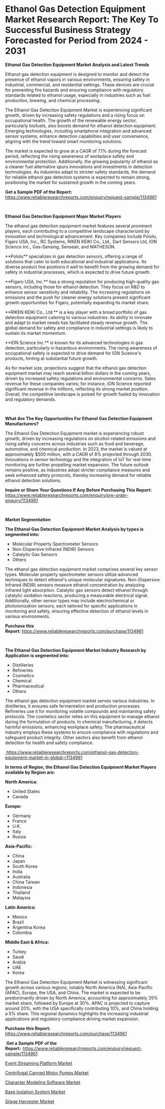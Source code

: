 <p><h1>Ethanol Gas Detection Equipment Market Research Report: The Key To Successful Business Strategy Forecasted for Period from 2024 - 2031</h1></p><p><strong>Ethanol Gas Detection Equipment Market Analysis and Latest Trends</strong></p>
<p><p>Ethanol gas detection equipment is designed to monitor and detect the presence of ethanol vapors in various environments, ensuring safety in industrial, commercial, and residential settings. These devices are crucial for preventing fire hazards and ensuring compliance with regulatory standards related to ethanol usage, especially in industries such as fuel production, brewing, and chemical processing.</p><p>The Ethanol Gas Detection Equipment Market is experiencing significant growth, driven by increasing safety regulations and a rising focus on occupational health. The growth of the renewable energy sector, particularly biofuels, also boosts demand for ethanol detection equipment. Emerging technologies, including smartphone integration and advanced sensor systems, enhance detection capabilities and user convenience, aligning with the trend toward smart monitoring solutions.</p><p>The market is expected to grow at a CAGR of 7.1% during the forecast period, reflecting the rising awareness of workplace safety and environmental protection. Additionally, the growing popularity of ethanol as a cleaner fuel alternative spurs innovations and investments in detection technologies. As industries adapt to stricter safety standards, the demand for reliable ethanol gas detection systems is expected to remain strong, positioning the market for sustained growth in the coming years.</p></p>
<p><strong>Get a Sample PDF of the Report:&nbsp;</strong> <a href="https://www.reliableresearchreports.com/enquiry/request-sample/1134961?utm_campaign=83&utm_medium=2&utm_source=Github&utm_content=ia&utm_term=18112024&utm_id=ethanol-gas-detection-equipment">https://www.reliableresearchreports.com/enquiry/request-sample/1134961</a></p>
<p>&nbsp;</p>
<p><strong>Ethanol Gas Detection Equipment Major Market Players</strong></p>
<p><p>The ethanol gas detection equipment market features several prominent players, each contributing to a competitive landscape characterized by innovation and technological advancement. Key companies include Pololu, Figaro USA, Inc., RC Systems, RIKEN KEIKI Co., Ltd., Dart Sensors Ltd, ION Science Inc., Gas-Sensing, Senseair, and MATHESON.</p><p>**Pololu** specializes in gas detection sensors, offering a range of solutions that cater to both educational and industrial applications. Its diverse product line positions it well to benefit from the growing demand for safety in industrial processes, which is expected to drive future growth.</p><p>**Figaro USA, Inc.** has a strong reputation for producing high-quality gas sensors, including those for ethanol detection. They focus on R&D to enhance sensor sensitivity and reliability. The increasing regulations on emissions and the push for cleaner energy solutions present significant growth opportunities for Figaro, potentially expanding its market share.</p><p>**RIKEN KEIKI Co., Ltd.** is a key player with a broad portfolio of gas detection equipment catering to various industries. Its ability to innovate and adapt to market needs has facilitated steady revenue growth. The global demand for safety and compliance in industrial settings is likely to sustain its market momentum.</p><p>**ION Science Inc.** is known for its advanced technologies in gas detection, particularly in hazardous environments. The rising awareness of occupational safety is expected to drive demand for ION Science's products, hinting at substantial future growth.</p><p>As for market size, projections suggest that the ethanol gas detection equipment market may reach several billion dollars in the coming years, driven by increased safety regulations and environmental concerns. Sales revenue for these companies varies; for instance, ION Science reported significant revenue in the millions, reflecting its strong market position. Overall, the competitive landscape is poised for growth fueled by innovation and regulatory demands.</p></p>
<p>&nbsp;</p>
<p><strong>What Are The Key Opportunities For Ethanol Gas Detection Equipment Manufacturers?</strong></p>
<p><p>The Ethanol Gas Detection Equipment market is experiencing robust growth, driven by increasing regulations on alcohol-related emissions and rising safety concerns across industries such as food and beverage, automotive, and chemical production. In 2023, the market is valued at approximately $500 million, with a CAGR of 8% projected through 2030. Innovations in sensor technology and the integration of IoT for real-time monitoring are further propelling market expansion. The future outlook remains positive, as industries adopt stricter compliance measures and seek enhanced safety protocols, thereby increasing demand for reliable ethanol detection solutions.</p></p>
<p><strong>Inquire or Share Your Questions If Any Before Purchasing This Report:</strong> <a href="https://www.reliableresearchreports.com/enquiry/pre-order-enquiry/1134961?utm_campaign=83&utm_medium=2&utm_source=Github&utm_content=ia&utm_term=18112024&utm_id=ethanol-gas-detection-equipment">https://www.reliableresearchreports.com/enquiry/pre-order-enquiry/1134961</a></p>
<p>&nbsp;</p>
<p><strong>Market Segmentation</strong></p>
<p><strong>The Ethanol Gas Detection Equipment Market Analysis by types is segmented into:</strong></p>
<p><ul><li>Molecular Property Spectrometer Sensors</li><li>Non-Dispersive Infrared (NDIR) Sensors</li><li>Catalytic Gas Sensors</li><li>Others</li></ul></p>
<p><p>The ethanol gas detection equipment market comprises several key sensor types. Molecular property spectrometer sensors utilize advanced techniques to detect ethanol's unique molecular signatures. Non-Dispersive Infrared (NDIR) sensors measure ethanol concentration by analyzing infrared light absorption. Catalytic gas sensors detect ethanol through catalytic oxidation reactions, producing a measurable electrical signal. Additionally, other sensor types may include electrochemical or photoionization sensors, each tailored for specific applications in monitoring and safety, ensuring effective detection of ethanol levels in various environments.</p></p>
<p><strong>Purchase this Report:&nbsp;</strong><a href="https://www.reliableresearchreports.com/purchase/1134961?utm_campaign=83&utm_medium=2&utm_source=Github&utm_content=ia&utm_term=18112024&utm_id=ethanol-gas-detection-equipment">https://www.reliableresearchreports.com/purchase/1134961</a></p>
<p>&nbsp;</p>
<p><strong>The Ethanol Gas Detection Equipment Market Industry Research by Application is segmented into:</strong></p>
<p><ul><li>Distilleries</li><li>Refineries</li><li>Cosmetics</li><li>Chemical</li><li>Pharmaceutical</li><li>Others</li></ul></p>
<p><p>The ethanol gas detection equipment market serves various industries. In distilleries, it ensures safe fermentation and production processes. Refineries use it for monitoring volatile compounds and maintaining safety protocols. The cosmetics sector relies on this equipment to manage ethanol during the formulation of products. In chemical manufacturing, it detects harmful emissions, enhancing workplace safety. The pharmaceutical industry employs these systems to ensure compliance with regulations and safeguard product integrity. Other sectors also benefit from ethanol detection for health and safety compliance.</p></p>
<p><a href="https://www.reliableresearchreports.com/ethanol-gas-detection-equipment-market-in-global-r1134961?utm_campaign=83&utm_medium=2&utm_source=Github&utm_content=ia&utm_term=18112024&utm_id=ethanol-gas-detection-equipment">&nbsp;https://www.reliableresearchreports.com/ethanol-gas-detection-equipment-market-in-global-r1134961</a></p>
<p><strong>In terms of Region, the Ethanol Gas Detection Equipment Market Players available by Region are:</strong></p>
<p>
    <p> <strong> North America: </strong>
        <ul>
            <li>United States</li>
            <li>Canada</li>
        </ul>
        </p> 
    <p> <strong> Europe: </strong>
        <ul>
            <li>Germany</li>
            <li>France</li>
            <li>U.K.</li>
            <li>Italy</li>
            <li>Russia</li>
        </ul>
        </p> 
    <p> <strong> Asia-Pacific: </strong>
        <ul>
            <li>China</li>
            <li>Japan</li>
            <li>South Korea</li>
            <li>India</li>
            <li>Australia</li>
            <li>China Taiwan</li>
            <li>Indonesia</li>
            <li>Thailand</li>
            <li>Malaysia</li>
        </ul>
        </p> 
    <p> <strong> Latin America: </strong>
        <ul>
            <li>Mexico</li>
            <li>Brazil</li>
            <li>Argentina Korea</li>
            <li>Colombia</li>
        </ul>
        </p> 
    <p> <strong> Middle East & Africa: </strong>
        <ul>
            <li>Turkey</li>
            <li>Saudi</li>
            <li>Arabia</li>
            <li>UAE</li>
            <li>Korea</li>
        </ul>
    </p>
    </p>
<p><p>The Ethanol Gas Detection Equipment Market is witnessing significant growth across various regions, notably North America (NA), Asia-Pacific (APAC), Europe, the USA, and China. The market is expected to be predominantly driven by North America, accounting for approximately 35% market share, followed by Europe at 30%. APAC is projected to capture around 20%, with the USA specifically contributing 10%, and China holding a 5% share. This regional dynamics highlights the increasing industrial applications and regulatory compliance driving market expansion.</p></p>
<p><strong>Purchase this Report: </strong><a href="https://www.reliableresearchreports.com/purchase/1134961?utm_campaign=83&utm_medium=2&utm_source=Github&utm_content=ia&utm_term=18112024&utm_id=ethanol-gas-detection-equipment">https://www.reliableresearchreports.com/purchase/1134961</a></p>
<p>&nbsp;<strong>Get a Sample PDF of the Report:&nbsp;&nbsp;</strong><a href="https://www.reliableresearchreports.com/enquiry/request-sample/1134961?utm_campaign=83&utm_medium=2&utm_source=Github&utm_content=ia&utm_term=18112024&utm_id=ethanol-gas-detection-equipment">https://www.reliableresearchreports.com/enquiry/request-sample/1134961</a></p>
<p><strong></strong></p>
<p><p><a href="https://issuu.com/reportprime-2/docs/event-streaming-platform-market-siz_44deecab373abd?utm_campaign=83&utm_medium=2&utm_source=Github&utm_content=ia&utm_term=18112024&utm_id=ethanol-gas-detection-equipment">Event Streaming Platform Market</a></p><p><a href="https://github.com/mharielmesa/Market-Research-Report-List-5/blob/main/centrifugal-canned-motor-pumps-market.md?utm_campaign=83&utm_medium=2&utm_source=Github&utm_content=ia&utm_term=18112024&utm_id=ethanol-gas-detection-equipment">Centrifugal Canned Motor Pumps Market</a></p><p><a href="https://issuu.com/reportprime-2/docs/character-modeling-software-market-_dd3df1812fce1b?utm_campaign=83&utm_medium=2&utm_source=Github&utm_content=ia&utm_term=18112024&utm_id=ethanol-gas-detection-equipment">Character Modeling Software Market</a></p><p><a href="https://www.linkedin.com/pulse/base-isolation-system-market-dynamics-application-types-emerging-q4vye?utm_campaign=83&utm_medium=2&utm_source=Github&utm_content=ia&utm_term=18112024&utm_id=ethanol-gas-detection-equipment">Base Isolation System Market</a></p><p><a href="https://www.linkedin.com/pulse/exploring-silage-harvester-market-dynamics-revenue-analysis-kfm9e?utm_campaign=83&utm_medium=2&utm_source=Github&utm_content=ia&utm_term=18112024&utm_id=ethanol-gas-detection-equipment">Silage Harvester Market</a></p></p>